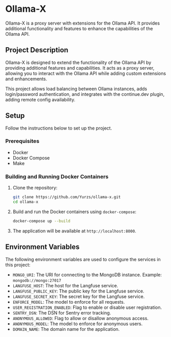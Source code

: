 # Ollama-X

Ollama-X is a proxy server with extensions for the Ollama API. It provides additional functionality and features to enhance the capabilities of the Ollama API.

## Project Description

Ollama-X is designed to extend the functionality of the Ollama API by providing additional features and capabilities. It acts as a proxy server, allowing you to interact with the Ollama API while adding custom extensions and enhancements.

This project allows load balancing between Ollama instances, adds login/password authentication, and integrates with the continue.dev plugin, adding remote config availability.

## Setup

Follow the instructions below to set up the project.

### Prerequisites

- Docker
- Docker Compose
- Make

### Building and Running Docker Containers

1. Clone the repository:

   ```sh
   git clone https://github.com/Yurzs/ollama-x.git
   cd ollama-x
   ```

2. Build and run the Docker containers using `docker-compose`:

   ```sh
   docker-compose up --build
   ```

3. The application will be available at `http://localhost:8000`.

## Environment Variables

The following environment variables are used to configure the services in this project:

- `MONGO_URI`: The URI for connecting to the MongoDB instance. Example: `mongodb://mongo:27017`
- `LANGFUSE_HOST`: The host for the Langfuse service.
- `LANGFUSE_PUBLIC_KEY`: The public key for the Langfuse service.
- `LANGFUSE_SECRET_KEY`: The secret key for the Langfuse service.
- `ENFORCE_MODEL`: The model to enforce for all requests.
- `USER_REGISTRATION_ENABLED`: Flag to enable or disable user registration.
- `SENTRY_DSN`: The DSN for Sentry error tracking.
- `ANONYMOUS_ALLOWED`: Flag to allow or disallow anonymous access.
- `ANONYMOUS_MODEL`: The model to enforce for anonymous users.
- `DOMAIN_NAME`: The domain name for the application.
